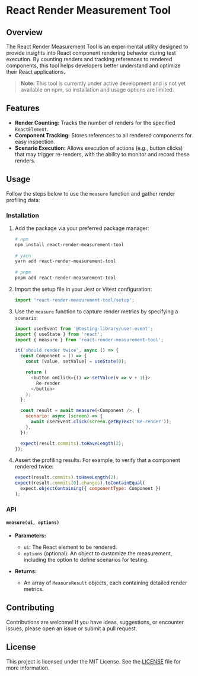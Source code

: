 # React Render Measurement Tool

## Overview

The React Render Measurement Tool is an experimental utility designed to provide insights into React component rendering behavior during test execution. By counting renders and tracking references to rendered components, this tool helps developers better understand and optimize their React applications.

> **Note:** This tool is currently under active development and is not yet available on npm, so installation and usage options are limited.

## Features

- **Render Counting:** Tracks the number of renders for the specified `ReactElement`.
- **Component Tracking:** Stores references to all rendered components for easy inspection.
- **Scenario Execution:** Allows execution of actions (e.g., button clicks) that may trigger re-renders, with the ability to monitor and record these renders.

## Usage

Follow the steps below to use the `measure` function and gather render profiling data:

### Installation

1. Add the package via your preferred package manager:

   ```bash
   # npm
   npm install react-render-measurement-tool
  
   # yarn
   yarn add react-render-measurement-tool
  
   # pnpm
   pnpm add react-render-measurement-tool
   ```

2. Import the setup file in your Jest or Vitest configuration:

   ```javascript
   import 'react-render-measurement-tool/setup';
   ```

3. Use the `measure` function to capture render metrics by specifying a `scenario`:

    ```javascript
    import userEvent from '@testing-library/user-event';
    import { useState } from 'react';
    import { measure } from 'react-render-measurement-tool';
    
    it('should render twice', async () => {
      const Component = () => {
        const [value, setValue] = useState(0);
    
        return (
          <button onClick={() => setValue(v => v + 1)}>
            Re-render
          </button>
        );
      };
    
      const result = await measure(<Component />, {
        scenario: async (screen) => {
          await userEvent.click(screen.getByText('Re-render'));
        },
      });
    
      expect(result.commits).toHaveLength(2);
    });
    ```

4. Assert the profiling results. For example, to verify that a component rendered twice:

   ```javascript
   expect(result.commits).toHaveLength(2);
   expect(result.commits[0].changes).toContainEqual(
     expect.objectContaining({ componentType: Component })
   );
   ```

### API

#### `measure(ui, options)`

- **Parameters:**
    - `ui`: The React element to be rendered.
    - `options` (optional): An object to customize the measurement, including the option to define scenarios for testing.

- **Returns:**
    - An array of `MeasureResult` objects, each containing detailed render metrics.

## Contributing

Contributions are welcome! If you have ideas, suggestions, or encounter issues, please open an issue or submit a pull request.

## License

This project is licensed under the MIT License. See the [LICENSE](LICENSE) file for more information.
